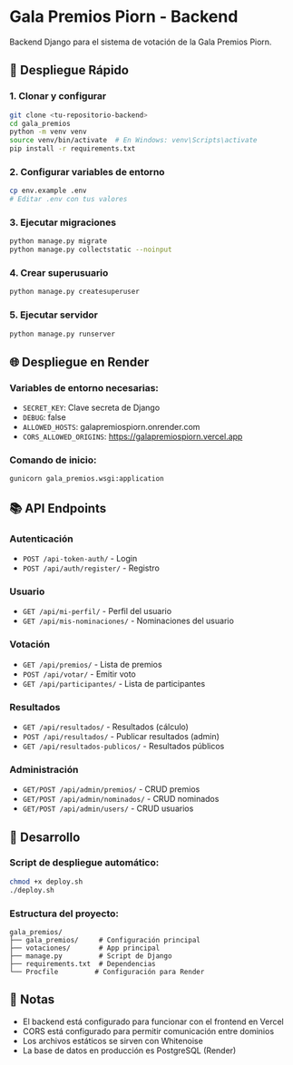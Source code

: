 # Gala Premios Piorn - Backend

Backend Django para el sistema de votación de la Gala Premios Piorn.

## 🚀 Despliegue Rápido

### 1. Clonar y configurar
```bash
git clone <tu-repositorio-backend>
cd gala_premios
python -m venv venv
source venv/bin/activate  # En Windows: venv\Scripts\activate
pip install -r requirements.txt
```

### 2. Configurar variables de entorno
```bash
cp env.example .env
# Editar .env con tus valores
```

### 3. Ejecutar migraciones
```bash
python manage.py migrate
python manage.py collectstatic --noinput
```

### 4. Crear superusuario
```bash
python manage.py createsuperuser
```

### 5. Ejecutar servidor
```bash
python manage.py runserver
```

## 🌐 Despliegue en Render

### Variables de entorno necesarias:
- `SECRET_KEY`: Clave secreta de Django
- `DEBUG`: false
- `ALLOWED_HOSTS`: galapremiospiorn.onrender.com
- `CORS_ALLOWED_ORIGINS`: https://galapremiospiorn.vercel.app

### Comando de inicio:
```bash
gunicorn gala_premios.wsgi:application
```

## 📚 API Endpoints

### Autenticación
- `POST /api-token-auth/` - Login
- `POST /api/auth/register/` - Registro

### Usuario
- `GET /api/mi-perfil/` - Perfil del usuario
- `GET /api/mis-nominaciones/` - Nominaciones del usuario

### Votación
- `GET /api/premios/` - Lista de premios
- `POST /api/votar/` - Emitir voto
- `GET /api/participantes/` - Lista de participantes

### Resultados
- `GET /api/resultados/` - Resultados (cálculo)
- `POST /api/resultados/` - Publicar resultados (admin)
- `GET /api/resultados-publicos/` - Resultados públicos

### Administración
- `GET/POST /api/admin/premios/` - CRUD premios
- `GET/POST /api/admin/nominados/` - CRUD nominados
- `GET/POST /api/admin/users/` - CRUD usuarios

## 🔧 Desarrollo

### Script de despliegue automático:
```bash
chmod +x deploy.sh
./deploy.sh
```

### Estructura del proyecto:
```
gala_premios/
├── gala_premios/     # Configuración principal
├── votaciones/       # App principal
├── manage.py         # Script de Django
├── requirements.txt  # Dependencias
└── Procfile         # Configuración para Render
```

## 📝 Notas

- El backend está configurado para funcionar con el frontend en Vercel
- CORS está configurado para permitir comunicación entre dominios
- Los archivos estáticos se sirven con Whitenoise
- La base de datos en producción es PostgreSQL (Render)
